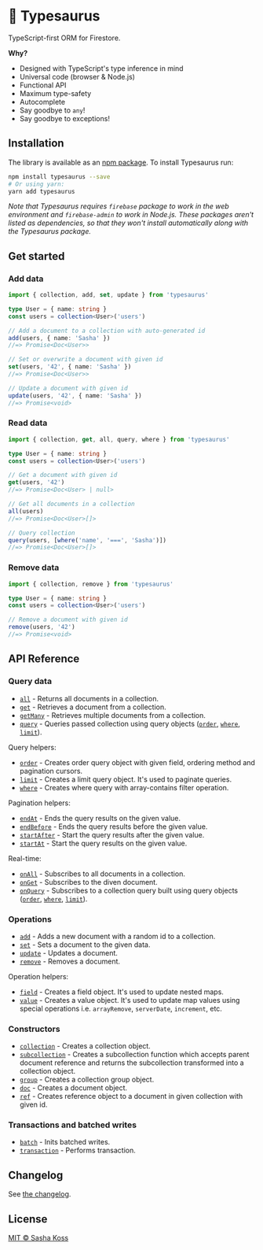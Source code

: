 # 🦕 Typesaurus

TypeScript-first ORM for Firestore.

**Why?**

- Designed with TypeScript's type inference in mind
- Universal code (browser & Node.js)
- Functional API
- Maximum type-safety
- Autocomplete
- Say goodbye to `any`!
- Say goodbye to exceptions!

## Installation

The library is available as an [npm package](https://www.npmjs.com/package/typesaurus).
To install Typesaurus run:

```sh
npm install typesaurus --save
# Or using yarn:
yarn add typesaurus
```

_Note that Typesaurus requires `firebase` package to work in the web environment and `firebase-admin` to work in Node.js. These packages aren't listed as dependencies,
so that they won't install automatically along with the Typesaurus package._

## Get started

### Add data

```ts
import { collection, add, set, update } from 'typesaurus'

type User = { name: string }
const users = collection<User>('users')

// Add a document to a collection with auto-generated id
add(users, { name: 'Sasha' })
//=> Promise<Doc<User>>

// Set or overwrite a document with given id
set(users, '42', { name: 'Sasha' })
//=> Promise<Doc<User>>

// Update a document with given id
update(users, '42', { name: 'Sasha' })
//=> Promise<void>
```

### Read data

```ts
import { collection, get, all, query, where } from 'typesaurus'

type User = { name: string }
const users = collection<User>('users')

// Get a document with given id
get(users, '42')
//=> Promise<Doc<User> | null>

// Get all documents in a collection
all(users)
//=> Promise<Doc<User>[]>

// Query collection
query(users, [where('name', '===', 'Sasha')])
//=> Promise<Doc<User>[]>
```

### Remove data

```ts
import { collection, remove } from 'typesaurus'

type User = { name: string }
const users = collection<User>('users')

// Remove a document with given id
remove(users, '42')
//=> Promise<void>
```

## API Reference

### Query data

- [`all`](https://typesaurus.com/modules/_all_index_.html#all) - Returns all documents in a collection.
- [`get`](https://typesaurus.com/modules/_get_index_.html#get) - Retrieves a document from a collection.
- [`getMany`](https://typesaurus.com/modules/_getmany_index_.html#getMany) - Retrieves multiple documents from a collection.
- [`query`](https://typesaurus.com/modules/_query_index_.html#query-1) - Queries passed collection using query objects ([`order`](https://typesaurus.com/modules/_order_index_.html#order), [`where`](https://typesaurus.com/modules/_where_index_.html#where), [`limit`](https://typesaurus.com/modules/_limit_index_.html#limit)).

Query helpers:

- [`order`](https://typesaurus.com/modules/_order_index_.html#order) - Creates order query object with given field, ordering method and pagination cursors.
- [`limit`](https://typesaurus.com/modules/_limit_index_.html#limit) - Creates a limit query object. It's used to paginate queries.
- [`where`](https://typesaurus.com/modules/_where_index_.html#where) - Creates where query with array-contains filter operation.

Pagination helpers:

- [`endAt`](https://typesaurus.com/modules/_cursor_index_.html#endat) - Ends the query results on the given value.
- [`endBefore`](https://typesaurus.com/modules/_cursor_index_.html#endbefore) - Ends the query results before the given value.
- [`startAfter`](https://typesaurus.com/modules/_cursor_index_.html#startafter) - Start the query results after the given value.
- [`startAt`](https://typesaurus.com/modules/_cursor_index_.html#startat) - Start the query results on the given value.

Real-time:

- [`onAll`](https://typesaurus.com/modules/_onall_index_.html#onall) - Subscribes to all documents in a collection.
- [`onGet`](https://typesaurus.com/modules/_onget_index_.html#onget) - Subscribes to the diven document.
- [`onQuery`](https://typesaurus.com/modules/_onquery_index_.html#onquery) - Subscribes to a collection query built using query objects ([`order`](https://typesaurus.com/modules/_order_index_.html#order), [`where`](https://typesaurus.com/modules/_where_index_.html#where), [`limit`](https://typesaurus.com/modules/_limit_index_.html#limit)).

### Operations

- [`add`](https://typesaurus.com/modules/_add_index_.html#add) - Adds a new document with a random id to a collection.
- [`set`](https://typesaurus.com/modules/_set_index_.html#set) - Sets a document to the given data.
- [`update`](https://typesaurus.com/modules/_update_index_.html#update) - Updates a document.
- [`remove`](https://typesaurus.com/modules/_remove_index_.html#remove) - Removes a document.

Operation helpers:

- [`field`](https://typesaurus.com/modules/_field_index_.html#field-1) - Creates a field object. It's used to update nested maps.
- [`value`](https://typesaurus.com/modules/_value_index_.html#value) - Creates a value object. It's used to update map values using special operations i.e. `arrayRemove`, `serverDate`, `increment`, etc.

### Constructors

- [`collection`](https://typesaurus.com/modules/_collection_index_.html#collection-1) - Creates a collection object.
- [`subcollection`](https://typesaurus.com/modules/_subcollection_index_.html#subcollection-1) - Creates a subcollection function which accepts parent document reference and returns the subcollection transformed into a collection object.
- [`group`](https://typesaurus.com/modules/_group_index_.html#group) - Creates a collection group object.
- [`doc`](https://typesaurus.com/modules/_doc_index_.html#doc-1) - Creates a document object.
- [`ref`](https://typesaurus.com/modules/_ref_index_.html#ref-1) - Creates reference object to a document in given collection with given id.

### Transactions and batched writes

- [`batch`](https://typesaurus.com/modules/_batch_index_.html#batch) - Inits batched writes.
- [`transaction`](https://typesaurus.com/modules/_transaction_index_.html#transaction) - Performs transaction.

## Changelog

See [the changelog](./CHANGELOG.md).

## License

[MIT © Sasha Koss](https://kossnocorp.mit-license.org/)
